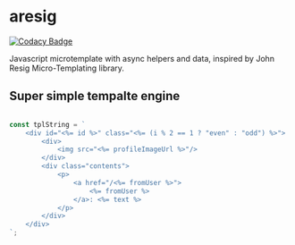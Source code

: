 # aresig

[![Codacy Badge](https://api.codacy.com/project/badge/Grade/655e9203a73748488a83d465485fef38)](https://www.codacy.com/app/westtrade/aresig?utm_source=github.com&utm_medium=referral&utm_content=westtrade/aresig&utm_campaign=badger)

Javascript microtemplate with async helpers and data, inspired by
John Resig Micro-Templating library.


## Super simple tempalte engine

```js

const tplString = `
	<div id="<%= id %>" class="<%= (i % 2 == 1 ? "even" : "odd") %>">
		<div>
			<img src="<%= profileImageUrl %>"/>
		</div>
		<div class="contents">
			<p>
				<a href="/<%= fromUser %>">
					<%= fromUser %>
				</a>: <%= text %>
			</p>
		</div>
	</div>
`;

```
